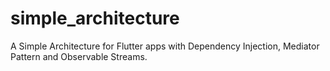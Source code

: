 # simple_architecture
A Simple Architecture for Flutter apps with Dependency Injection, Mediator Pattern and Observable Streams.
